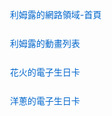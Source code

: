 <!DOCTYPE html>
<html lang="zh-TW">
<head>
    <meta charset="UTF-8">
    <meta name="viewport" content="width=device-width, initial-scale=1.0">
    <title>Project Navigation</title>
    <style>
        .nav-container {
            max-width: 800px;
            margin: 20px auto;
            padding: 20px;
        }
        .nav-list {
            list-style: none;
            padding: 0;
        }
        .nav-item {
            margin: 10px 0;
        }
        .nav-link {
            text-decoration: none;
            color: #0066cc;
            padding: 8px;
            display: block;
            border-radius: 4px;
            transition: background-color 0.3s;
        }
        .nav-link:hover {
            background-color: #f0f0f0;
        }
    </style>
</head>
<body>
    <nav class="nav-container">
        <ul class="nav-list">
            <li class="nav-item">
                <a class="nav-link" href="https://keynoscode.github.io/web/利姆露的網路領域-首頁.html">
                    利姆露的網路領域-首頁
                </a>
            </li>
            <li class="nav-item">
                <a class="nav-link" href="https://keynoscode.github.io/web/利姆露的動畫列表.html">
                    利姆露的動畫列表
                </a>
            </li>
            <li class="nav-item">
                <a class="nav-link" href="https://keynoscode.github.io/web/花火的電子生日卡.html">
                    花火的電子生日卡
                </a>
            </li>
            <li class="nav-item">
                <a class="nav-link" href="https://keynoscode.github.io/web/洋蔥的電子生日卡.html">
                    洋蔥的電子生日卡
                </a>
            </li>
        </ul>
    </nav>
</body>
</html>
